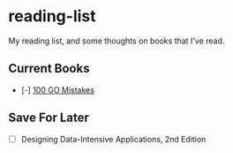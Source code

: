 # reading-list
My reading list, and some thoughts on books that I've read.

## Current Books

- [-] [100 GO Mistakes](./current_books/100_go_mistakes.md)

## Save For Later

- [ ] Designing Data-Intensive Applications, 2nd Edition

